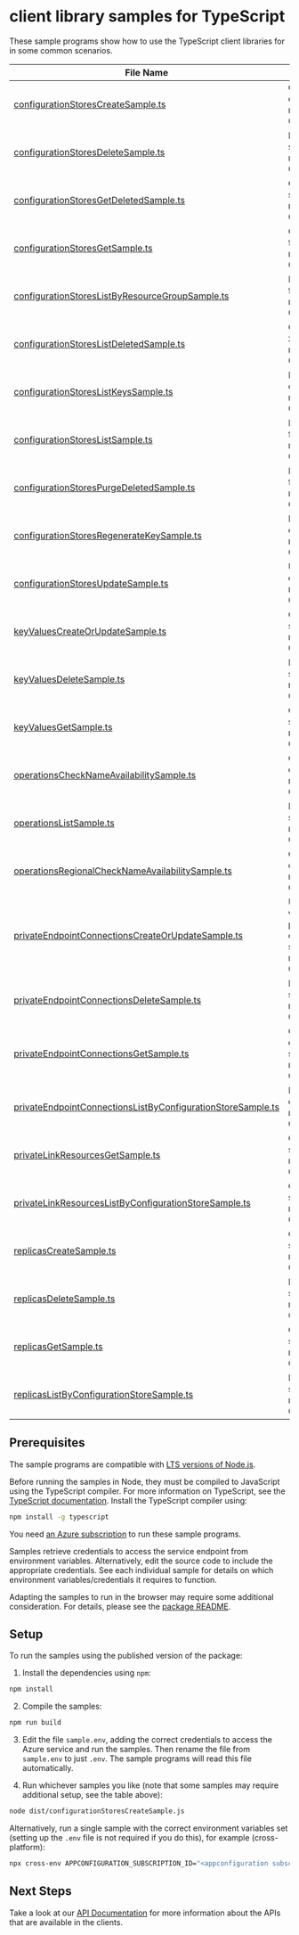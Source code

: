 # client library samples for TypeScript

These sample programs show how to use the TypeScript client libraries for in some common scenarios.

| **File Name**                                                                                                           | **Description**                                                                                                                                                                                                                                                                                                                                                                                                                                  |
| ----------------------------------------------------------------------------------------------------------------------- | ------------------------------------------------------------------------------------------------------------------------------------------------------------------------------------------------------------------------------------------------------------------------------------------------------------------------------------------------------------------------------------------------------------------------------------------------ |
| [configurationStoresCreateSample.ts][configurationstorescreatesample]                                                   | Creates a configuration store with the specified parameters. x-ms-original-file: specification/appconfiguration/resource-manager/Microsoft.AppConfiguration/stable/2023-03-01/examples/ConfigurationStoresCreate.json                                                                                                                                                                                                                            |
| [configurationStoresDeleteSample.ts][configurationstoresdeletesample]                                                   | Deletes a configuration store. x-ms-original-file: specification/appconfiguration/resource-manager/Microsoft.AppConfiguration/stable/2023-03-01/examples/ConfigurationStoresDelete.json                                                                                                                                                                                                                                                          |
| [configurationStoresGetDeletedSample.ts][configurationstoresgetdeletedsample]                                           | Gets a deleted Azure app configuration store. x-ms-original-file: specification/appconfiguration/resource-manager/Microsoft.AppConfiguration/stable/2023-03-01/examples/DeletedConfigurationStoresGet.json                                                                                                                                                                                                                                       |
| [configurationStoresGetSample.ts][configurationstoresgetsample]                                                         | Gets the properties of the specified configuration store. x-ms-original-file: specification/appconfiguration/resource-manager/Microsoft.AppConfiguration/stable/2023-03-01/examples/ConfigurationStoresGet.json                                                                                                                                                                                                                                  |
| [configurationStoresListByResourceGroupSample.ts][configurationstoreslistbyresourcegroupsample]                         | Lists the configuration stores for a given resource group. x-ms-original-file: specification/appconfiguration/resource-manager/Microsoft.AppConfiguration/stable/2023-03-01/examples/ConfigurationStoresListByResourceGroup.json                                                                                                                                                                                                                 |
| [configurationStoresListDeletedSample.ts][configurationstoreslistdeletedsample]                                         | Gets information about the deleted configuration stores in a subscription. x-ms-original-file: specification/appconfiguration/resource-manager/Microsoft.AppConfiguration/stable/2023-03-01/examples/DeletedConfigurationStoresList.json                                                                                                                                                                                                         |
| [configurationStoresListKeysSample.ts][configurationstoreslistkeyssample]                                               | Lists the access key for the specified configuration store. x-ms-original-file: specification/appconfiguration/resource-manager/Microsoft.AppConfiguration/stable/2023-03-01/examples/ConfigurationStoresListKeys.json                                                                                                                                                                                                                           |
| [configurationStoresListSample.ts][configurationstoreslistsample]                                                       | Lists the configuration stores for a given subscription. x-ms-original-file: specification/appconfiguration/resource-manager/Microsoft.AppConfiguration/stable/2023-03-01/examples/ConfigurationStoresList.json                                                                                                                                                                                                                                  |
| [configurationStoresPurgeDeletedSample.ts][configurationstorespurgedeletedsample]                                       | Permanently deletes the specified configuration store. x-ms-original-file: specification/appconfiguration/resource-manager/Microsoft.AppConfiguration/stable/2023-03-01/examples/DeletedConfigurationStoresPurge.json                                                                                                                                                                                                                            |
| [configurationStoresRegenerateKeySample.ts][configurationstoresregeneratekeysample]                                     | Regenerates an access key for the specified configuration store. x-ms-original-file: specification/appconfiguration/resource-manager/Microsoft.AppConfiguration/stable/2023-03-01/examples/ConfigurationStoresRegenerateKey.json                                                                                                                                                                                                                 |
| [configurationStoresUpdateSample.ts][configurationstoresupdatesample]                                                   | Updates a configuration store with the specified parameters. x-ms-original-file: specification/appconfiguration/resource-manager/Microsoft.AppConfiguration/stable/2023-03-01/examples/ConfigurationStoresUpdate.json                                                                                                                                                                                                                            |
| [keyValuesCreateOrUpdateSample.ts][keyvaluescreateorupdatesample]                                                       | Creates a key-value. x-ms-original-file: specification/appconfiguration/resource-manager/Microsoft.AppConfiguration/stable/2023-03-01/examples/ConfigurationStoresCreateKeyValue.json                                                                                                                                                                                                                                                            |
| [keyValuesDeleteSample.ts][keyvaluesdeletesample]                                                                       | Deletes a key-value. x-ms-original-file: specification/appconfiguration/resource-manager/Microsoft.AppConfiguration/stable/2023-03-01/examples/ConfigurationStoresDeleteKeyValue.json                                                                                                                                                                                                                                                            |
| [keyValuesGetSample.ts][keyvaluesgetsample]                                                                             | Gets the properties of the specified key-value. x-ms-original-file: specification/appconfiguration/resource-manager/Microsoft.AppConfiguration/stable/2023-03-01/examples/ConfigurationStoresGetKeyValue.json                                                                                                                                                                                                                                    |
| [operationsCheckNameAvailabilitySample.ts][operationschecknameavailabilitysample]                                       | Checks whether the configuration store name is available for use. x-ms-original-file: specification/appconfiguration/resource-manager/Microsoft.AppConfiguration/stable/2023-03-01/examples/CheckNameAvailable.json                                                                                                                                                                                                                              |
| [operationsListSample.ts][operationslistsample]                                                                         | Lists the operations available from this provider. x-ms-original-file: specification/appconfiguration/resource-manager/Microsoft.AppConfiguration/stable/2023-03-01/examples/OperationsList.json                                                                                                                                                                                                                                                 |
| [operationsRegionalCheckNameAvailabilitySample.ts][operationsregionalchecknameavailabilitysample]                       | Checks whether the configuration store name is available for use. x-ms-original-file: specification/appconfiguration/resource-manager/Microsoft.AppConfiguration/stable/2023-03-01/examples/RegionalCheckNameAvailable.json                                                                                                                                                                                                                      |
| [privateEndpointConnectionsCreateOrUpdateSample.ts][privateendpointconnectionscreateorupdatesample]                     | Update the state of the specified private endpoint connection associated with the configuration store. This operation cannot be used to create a private endpoint connection. Private endpoint connections must be created with the Network resource provider. x-ms-original-file: specification/appconfiguration/resource-manager/Microsoft.AppConfiguration/stable/2023-03-01/examples/ConfigurationStoresUpdatePrivateEndpointConnection.json |
| [privateEndpointConnectionsDeleteSample.ts][privateendpointconnectionsdeletesample]                                     | Deletes a private endpoint connection. x-ms-original-file: specification/appconfiguration/resource-manager/Microsoft.AppConfiguration/stable/2023-03-01/examples/ConfigurationStoresDeletePrivateEndpointConnection.json                                                                                                                                                                                                                         |
| [privateEndpointConnectionsGetSample.ts][privateendpointconnectionsgetsample]                                           | Gets the specified private endpoint connection associated with the configuration store. x-ms-original-file: specification/appconfiguration/resource-manager/Microsoft.AppConfiguration/stable/2023-03-01/examples/ConfigurationStoresGetPrivateEndpointConnection.json                                                                                                                                                                           |
| [privateEndpointConnectionsListByConfigurationStoreSample.ts][privateendpointconnectionslistbyconfigurationstoresample] | Lists all private endpoint connections for a configuration store. x-ms-original-file: specification/appconfiguration/resource-manager/Microsoft.AppConfiguration/stable/2023-03-01/examples/ConfigurationStoresListPrivateEndpointConnections.json                                                                                                                                                                                               |
| [privateLinkResourcesGetSample.ts][privatelinkresourcesgetsample]                                                       | Gets a private link resource that need to be created for a configuration store. x-ms-original-file: specification/appconfiguration/resource-manager/Microsoft.AppConfiguration/stable/2023-03-01/examples/PrivateLinkResourceGet.json                                                                                                                                                                                                            |
| [privateLinkResourcesListByConfigurationStoreSample.ts][privatelinkresourceslistbyconfigurationstoresample]             | Gets the private link resources that need to be created for a configuration store. x-ms-original-file: specification/appconfiguration/resource-manager/Microsoft.AppConfiguration/stable/2023-03-01/examples/PrivateLinkResourcesListByConfigurationStore.json                                                                                                                                                                                   |
| [replicasCreateSample.ts][replicascreatesample]                                                                         | Creates a replica with the specified parameters. x-ms-original-file: specification/appconfiguration/resource-manager/Microsoft.AppConfiguration/stable/2023-03-01/examples/ConfigurationStoresCreateReplica.json                                                                                                                                                                                                                                 |
| [replicasDeleteSample.ts][replicasdeletesample]                                                                         | Deletes a replica. x-ms-original-file: specification/appconfiguration/resource-manager/Microsoft.AppConfiguration/stable/2023-03-01/examples/ConfigurationStoresDeleteReplica.json                                                                                                                                                                                                                                                               |
| [replicasGetSample.ts][replicasgetsample]                                                                               | Gets the properties of the specified replica. x-ms-original-file: specification/appconfiguration/resource-manager/Microsoft.AppConfiguration/stable/2023-03-01/examples/ConfigurationStoresGetReplica.json                                                                                                                                                                                                                                       |
| [replicasListByConfigurationStoreSample.ts][replicaslistbyconfigurationstoresample]                                     | Lists the replicas for a given configuration store. x-ms-original-file: specification/appconfiguration/resource-manager/Microsoft.AppConfiguration/stable/2023-03-01/examples/ConfigurationStoresListReplicas.json                                                                                                                                                                                                                               |

## Prerequisites

The sample programs are compatible with [LTS versions of Node.js](https://github.com/nodejs/release#release-schedule).

Before running the samples in Node, they must be compiled to JavaScript using the TypeScript compiler. For more information on TypeScript, see the [TypeScript documentation][typescript]. Install the TypeScript compiler using:

```bash
npm install -g typescript
```

You need [an Azure subscription][freesub] to run these sample programs.

Samples retrieve credentials to access the service endpoint from environment variables. Alternatively, edit the source code to include the appropriate credentials. See each individual sample for details on which environment variables/credentials it requires to function.

Adapting the samples to run in the browser may require some additional consideration. For details, please see the [package README][package].

## Setup

To run the samples using the published version of the package:

1. Install the dependencies using `npm`:

```bash
npm install
```

2. Compile the samples:

```bash
npm run build
```

3. Edit the file `sample.env`, adding the correct credentials to access the Azure service and run the samples. Then rename the file from `sample.env` to just `.env`. The sample programs will read this file automatically.

4. Run whichever samples you like (note that some samples may require additional setup, see the table above):

```bash
node dist/configurationStoresCreateSample.js
```

Alternatively, run a single sample with the correct environment variables set (setting up the `.env` file is not required if you do this), for example (cross-platform):

```bash
npx cross-env APPCONFIGURATION_SUBSCRIPTION_ID="<appconfiguration subscription id>" APPCONFIGURATION_RESOURCE_GROUP="<appconfiguration resource group>" node dist/configurationStoresCreateSample.js
```

## Next Steps

Take a look at our [API Documentation][apiref] for more information about the APIs that are available in the clients.

[configurationstorescreatesample]: https://github.com/Azure/azure-sdk-for-js/blob/main/sdk/appconfiguration/arm-appconfiguration/samples/v4/typescript/src/configurationStoresCreateSample.ts
[configurationstoresdeletesample]: https://github.com/Azure/azure-sdk-for-js/blob/main/sdk/appconfiguration/arm-appconfiguration/samples/v4/typescript/src/configurationStoresDeleteSample.ts
[configurationstoresgetdeletedsample]: https://github.com/Azure/azure-sdk-for-js/blob/main/sdk/appconfiguration/arm-appconfiguration/samples/v4/typescript/src/configurationStoresGetDeletedSample.ts
[configurationstoresgetsample]: https://github.com/Azure/azure-sdk-for-js/blob/main/sdk/appconfiguration/arm-appconfiguration/samples/v4/typescript/src/configurationStoresGetSample.ts
[configurationstoreslistbyresourcegroupsample]: https://github.com/Azure/azure-sdk-for-js/blob/main/sdk/appconfiguration/arm-appconfiguration/samples/v4/typescript/src/configurationStoresListByResourceGroupSample.ts
[configurationstoreslistdeletedsample]: https://github.com/Azure/azure-sdk-for-js/blob/main/sdk/appconfiguration/arm-appconfiguration/samples/v4/typescript/src/configurationStoresListDeletedSample.ts
[configurationstoreslistkeyssample]: https://github.com/Azure/azure-sdk-for-js/blob/main/sdk/appconfiguration/arm-appconfiguration/samples/v4/typescript/src/configurationStoresListKeysSample.ts
[configurationstoreslistsample]: https://github.com/Azure/azure-sdk-for-js/blob/main/sdk/appconfiguration/arm-appconfiguration/samples/v4/typescript/src/configurationStoresListSample.ts
[configurationstorespurgedeletedsample]: https://github.com/Azure/azure-sdk-for-js/blob/main/sdk/appconfiguration/arm-appconfiguration/samples/v4/typescript/src/configurationStoresPurgeDeletedSample.ts
[configurationstoresregeneratekeysample]: https://github.com/Azure/azure-sdk-for-js/blob/main/sdk/appconfiguration/arm-appconfiguration/samples/v4/typescript/src/configurationStoresRegenerateKeySample.ts
[configurationstoresupdatesample]: https://github.com/Azure/azure-sdk-for-js/blob/main/sdk/appconfiguration/arm-appconfiguration/samples/v4/typescript/src/configurationStoresUpdateSample.ts
[keyvaluescreateorupdatesample]: https://github.com/Azure/azure-sdk-for-js/blob/main/sdk/appconfiguration/arm-appconfiguration/samples/v4/typescript/src/keyValuesCreateOrUpdateSample.ts
[keyvaluesdeletesample]: https://github.com/Azure/azure-sdk-for-js/blob/main/sdk/appconfiguration/arm-appconfiguration/samples/v4/typescript/src/keyValuesDeleteSample.ts
[keyvaluesgetsample]: https://github.com/Azure/azure-sdk-for-js/blob/main/sdk/appconfiguration/arm-appconfiguration/samples/v4/typescript/src/keyValuesGetSample.ts
[operationschecknameavailabilitysample]: https://github.com/Azure/azure-sdk-for-js/blob/main/sdk/appconfiguration/arm-appconfiguration/samples/v4/typescript/src/operationsCheckNameAvailabilitySample.ts
[operationslistsample]: https://github.com/Azure/azure-sdk-for-js/blob/main/sdk/appconfiguration/arm-appconfiguration/samples/v4/typescript/src/operationsListSample.ts
[operationsregionalchecknameavailabilitysample]: https://github.com/Azure/azure-sdk-for-js/blob/main/sdk/appconfiguration/arm-appconfiguration/samples/v4/typescript/src/operationsRegionalCheckNameAvailabilitySample.ts
[privateendpointconnectionscreateorupdatesample]: https://github.com/Azure/azure-sdk-for-js/blob/main/sdk/appconfiguration/arm-appconfiguration/samples/v4/typescript/src/privateEndpointConnectionsCreateOrUpdateSample.ts
[privateendpointconnectionsdeletesample]: https://github.com/Azure/azure-sdk-for-js/blob/main/sdk/appconfiguration/arm-appconfiguration/samples/v4/typescript/src/privateEndpointConnectionsDeleteSample.ts
[privateendpointconnectionsgetsample]: https://github.com/Azure/azure-sdk-for-js/blob/main/sdk/appconfiguration/arm-appconfiguration/samples/v4/typescript/src/privateEndpointConnectionsGetSample.ts
[privateendpointconnectionslistbyconfigurationstoresample]: https://github.com/Azure/azure-sdk-for-js/blob/main/sdk/appconfiguration/arm-appconfiguration/samples/v4/typescript/src/privateEndpointConnectionsListByConfigurationStoreSample.ts
[privatelinkresourcesgetsample]: https://github.com/Azure/azure-sdk-for-js/blob/main/sdk/appconfiguration/arm-appconfiguration/samples/v4/typescript/src/privateLinkResourcesGetSample.ts
[privatelinkresourceslistbyconfigurationstoresample]: https://github.com/Azure/azure-sdk-for-js/blob/main/sdk/appconfiguration/arm-appconfiguration/samples/v4/typescript/src/privateLinkResourcesListByConfigurationStoreSample.ts
[replicascreatesample]: https://github.com/Azure/azure-sdk-for-js/blob/main/sdk/appconfiguration/arm-appconfiguration/samples/v4/typescript/src/replicasCreateSample.ts
[replicasdeletesample]: https://github.com/Azure/azure-sdk-for-js/blob/main/sdk/appconfiguration/arm-appconfiguration/samples/v4/typescript/src/replicasDeleteSample.ts
[replicasgetsample]: https://github.com/Azure/azure-sdk-for-js/blob/main/sdk/appconfiguration/arm-appconfiguration/samples/v4/typescript/src/replicasGetSample.ts
[replicaslistbyconfigurationstoresample]: https://github.com/Azure/azure-sdk-for-js/blob/main/sdk/appconfiguration/arm-appconfiguration/samples/v4/typescript/src/replicasListByConfigurationStoreSample.ts
[apiref]: https://docs.microsoft.com/javascript/api/@azure/arm-appconfiguration?view=azure-node-preview
[freesub]: https://azure.microsoft.com/free/
[package]: https://github.com/Azure/azure-sdk-for-js/tree/main/sdk/appconfiguration/arm-appconfiguration/README.md
[typescript]: https://www.typescriptlang.org/docs/home.html
